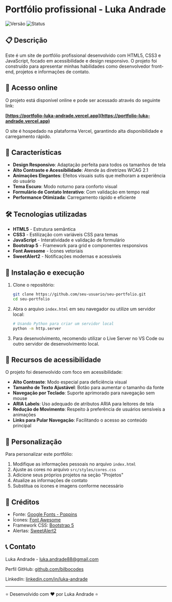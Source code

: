 # Portfólio profissional - Luka Andrade

![Versão](https://img.shields.io/badge/version-1.0.0-green) ![Status](https://img.shields.io/badge/status-em%20desenvolvimento-yellow)

## 📋 Descrição

Este é um site de portfólio profissional desenvolvido com HTML5, CSS3 e JavaScript, focado em acessibilidade e design responsivo. O projeto foi construído para apresentar minhas habilidades como desenvolvedor front-end, projetos e informações de contato.

## 🔗 Acesso online

O projeto está disponível online e pode ser acessado através do seguinte link:

**[https://portfolio-luka-andrade.vercel.app](https://portfolio-luka-andrade.vercel.app)**

O site é hospedado na plataforma Vercel, garantindo alta disponibilidade e carregamento rápido.

## 🚀 Características

- **Design Responsivo**: Adaptação perfeita para todos os tamanhos de tela
- **Alto Contraste e Acessibilidade**: Atende às diretrizes WCAG 2.1 
- **Animações Elegantes**: Efeitos visuais sutis que melhoram a experiência do usuário
- **Tema Escuro**: Modo noturno para conforto visual
- **Formulário de Contato Interativo**: Com validação em tempo real
- **Performance Otimizada**: Carregamento rápido e eficiente

## 🛠️ Tecnologias utilizadas

- **HTML5** - Estrutura semântica
- **CSS3** - Estilização com variáveis CSS para temas
- **JavaScript** - Interatividade e validação de formulário
- **Bootstrap 5** - Framework para grid e componentes responsivos
- **Font Awesome** - Ícones vetoriais
- **SweetAlert2** - Notificações modernas e acessíveis

## 🔧 Instalação e execução

1. Clone o repositório:
   ```bash
   git clone https://github.com/seu-usuario/seu-portfolio.git
   cd seu-portfolio
   ```

2. Abra o arquivo `index.html` em seu navegador ou utilize um servidor local:
   ```bash
   # Usando Python para criar um servidor local
   python -m http.server
   ```

3. Para desenvolvimento, recomendo utilizar o Live Server no VS Code ou outro servidor de desenvolvimento local.

## 🌟 Recursos de acessibilidade

O projeto foi desenvolvido com foco em acessibilidade:

- **Alto Contraste**: Modo especial para deficiência visual
- **Tamanho de Texto Ajustável**: Botão para aumentar o tamanho da fonte
- **Navegação por Teclado**: Suporte aprimorado para navegação sem mouse
- **ARIA Labels**: Uso adequado de atributos ARIA para leitores de tela
- **Redução de Movimento**: Respeito à preferência de usuários sensíveis a animações
- **Links para Pular Navegação**: Facilitando o acesso ao conteúdo principal

## 🎨 Personalização

Para personalizar este portfólio:

1. Modifique as informações pessoais no arquivo `index.html`
2. Ajuste as cores no arquivo `src/styles/cores.css`
3. Adicione seus próprios projetos na seção "Projetos"
4. Atualize as informações de contato
5. Substitua os ícones e imagens conforme necessário

## 🤝 Créditos

- Fonte: [Google Fonts - Poppins](https://fonts.google.com/specimen/Poppins)
- Ícones: [Font Awesome](https://fontawesome.com/)
- Framework CSS: [Bootstrap 5](https://getbootstrap.com/)
- Alertas: [SweetAlert2](https://sweetalert2.github.io/)

## 📞 Contato

Luka Andrade - [luka.andrade88@gmail.com](mailto:luka.andrade88@gmail.com)

Perfil GitHub: [github.com/bilbocodes](https://github.com/bilbocodes)

LinkedIn: [linkedin.com/in/luka-andrade](https://www.linkedin.com/in/luka-andrade/)

---

⭐️ Desenvolvido com ❤️ por Luka Andrade ⭐️
